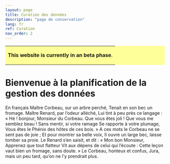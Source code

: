 ```yaml
---
layout: page
title: Curation des données
description: "page de conservation"
lang: fr
ref: Curation
nav_order: 2
---
```


<table style="background-color: #ffff99;">
<tbody>
<tr>
<td>
<p><b>This website is currently in an beta phase</b>.</p>
</td>
</tr>
</tbody>
</table>

# Bienvenue à la planification de la gestion des données 


En français
Maître Corbeau, sur un arbre perché,
Tenait en son bec un fromage.
Maître Renard, par l’odeur alléché,
Lui tint à peu près ce langage :
« Hé ! bonjour, Monsieur du Corbeau.
Que vous êtes joli ! Que vous me semblez beau !
Sans mentir, si votre ramage
Se rapporte à votre plumage,
Vous êtes le Phénix des hôtes de ces bois. »
A ces mots le Corbeau ne se sent pas de joie ;
Et pour montrer sa belle voix,
Il ouvre un large bec, laisse tomber sa proie.
Le Renard s’en saisit, et dit : « Mon bon Monsieur,
Apprenez que tout flatteur
Vit aux dépens de celui qui l’écoute :
Cette leçon vaut bien un fromage, sans doute. »
Le Corbeau, honteux et confus,
Jura, mais un peu tard, qu’on ne l’y prendrait plus.

<!--
<table style="background-color: #ffff99;">
<tbody>
<tr>
<td>
<p><b>This website is currently in a alpha phase</b>. Though bilingual functionality exists, we are still working on translating all elements.</p>
<p>If you would like to provide feedback or help build this resource, please see the link at the bottom for contact information.</p>
</td>
</tr>
</tbody>
</table>
Introduction 
-->
